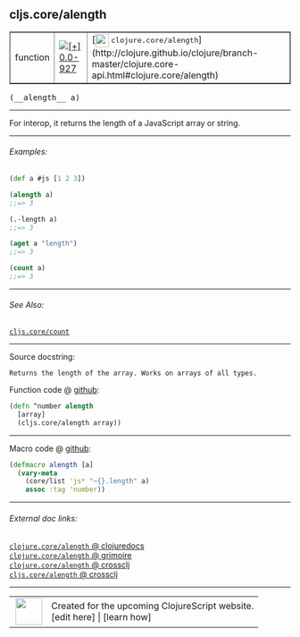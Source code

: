 ## cljs.core/alength



 <table border="1">
<tr>
<td>function</td>
<td><a href="https://github.com/cljsinfo/cljs-api-docs/tree/0.0-927"><img valign="middle" alt="[+] 0.0-927" title="Added in 0.0-927" src="https://img.shields.io/badge/+-0.0--927-lightgrey.svg"></a> </td>
<td>
[<img height="24px" valign="middle" src="http://i.imgur.com/1GjPKvB.png"> <samp>clojure.core/alength</samp>](http://clojure.github.io/clojure/branch-master/clojure.core-api.html#clojure.core/alength)
</td>
</tr>
</table>


 <samp>
(__alength__ a)<br>
</samp>

---

For interop, it returns the length of a JavaScript array or string.

---

###### Examples:

```clj
(def a #js [1 2 3])

(alength a)
;;=> 3

(.-length a)
;;=> 3

(aget a "length")
;;=> 3

(count a)
;;=> 3
```

---

###### See Also:

[`cljs.core/count`](cljs.core_count.md)<br>

---


Source docstring:

```
Returns the length of the array. Works on arrays of all types.
```


Function code @ [github](https://github.com/clojure/clojurescript/blob/r2814/src/cljs/cljs/core.cljs#L210-L213):

```clj
(defn ^number alength
  [array]
  (cljs.core/alength array))
```

<!--
Repo - tag - source tree - lines:

 <pre>
clojurescript @ r2814
└── src
    └── cljs
        └── cljs
            └── <ins>[core.cljs:210-213](https://github.com/clojure/clojurescript/blob/r2814/src/cljs/cljs/core.cljs#L210-L213)</ins>
</pre>

-->

---

Macro code @ [github](https://github.com/clojure/clojurescript/blob/r2814/src/clj/cljs/core.clj#L1491-L1494):

```clj
(defmacro alength [a]
  (vary-meta
    (core/list 'js* "~{}.length" a)
    assoc :tag 'number))
```

<!--
Repo - tag - source tree - lines:

 <pre>
clojurescript @ r2814
└── src
    └── clj
        └── cljs
            └── <ins>[core.clj:1491-1494](https://github.com/clojure/clojurescript/blob/r2814/src/clj/cljs/core.clj#L1491-L1494)</ins>
</pre>
-->

---


###### External doc links:

[`clojure.core/alength` @ clojuredocs](http://clojuredocs.org/clojure.core/alength)<br>
[`clojure.core/alength` @ grimoire](http://conj.io/store/v1/org.clojure/clojure/1.7.0-beta3/clj/clojure.core/alength/)<br>
[`clojure.core/alength` @ crossclj](http://crossclj.info/fun/clojure.core/alength.html)<br>
[`cljs.core/alength` @ crossclj](http://crossclj.info/fun/cljs.core.cljs/alength.html)<br>

---

 <table>
<tr><td>
<img valign="middle" align="right" width="48px" src="http://i.imgur.com/Hi20huC.png">
</td><td>
Created for the upcoming ClojureScript website.<br>
[edit here] | [learn how]
</td></tr></table>

[edit here]:https://github.com/cljsinfo/cljs-api-docs/blob/master/cljsdoc/cljs.core_alength.cljsdoc
[learn how]:https://github.com/cljsinfo/cljs-api-docs/wiki/cljsdoc-files

<!--

This information was too distracting to show to readers, but I'll leave it
commented here since it is helpful to:

- pretty-print the data used to generate this document
- and show how to retrieve that data



The API data for this symbol:

```clj
{:description "For interop, it returns the length of a JavaScript array or string.",
 :return-type number,
 :ns "cljs.core",
 :name "alength",
 :signature ["[a]"],
 :history [["+" "0.0-927"]],
 :type "function",
 :related ["cljs.core/count"],
 :full-name-encode "cljs.core_alength",
 :source {:code "(defn ^number alength\n  [array]\n  (cljs.core/alength array))",
          :title "Function code",
          :repo "clojurescript",
          :tag "r2814",
          :filename "src/cljs/cljs/core.cljs",
          :lines [210 213]},
 :extra-sources [{:code "(defmacro alength [a]\n  (vary-meta\n    (core/list 'js* \"~{}.length\" a)\n    assoc :tag 'number))",
                  :title "Macro code",
                  :repo "clojurescript",
                  :tag "r2814",
                  :filename "src/clj/cljs/core.clj",
                  :lines [1491 1494]}],
 :examples [{:id "26f79f",
             :content "```clj\n(def a #js [1 2 3])\n\n(alength a)\n;;=> 3\n\n(.-length a)\n;;=> 3\n\n(aget a \"length\")\n;;=> 3\n\n(count a)\n;;=> 3\n```"}],
 :full-name "cljs.core/alength",
 :clj-symbol "clojure.core/alength",
 :docstring "Returns the length of the array. Works on arrays of all types."}

```

Retrieve the API data for this symbol:

```clj
;; from Clojure REPL
(require '[clojure.edn :as edn])
(-> (slurp "https://raw.githubusercontent.com/cljsinfo/cljs-api-docs/catalog/cljs-api.edn")
    (edn/read-string)
    (get-in [:symbols "cljs.core/alength"]))
```

-->
